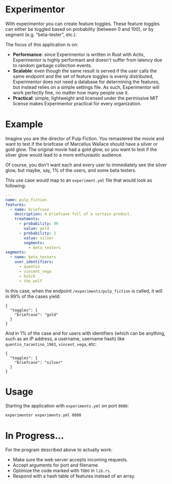 # Experimentor
With experimentor you can create feature toggles. These feature toggles can either be toggled based on probability (between 0 and 100), or by segment (e.g. "beta-tester", etc.).

The focus of this application is on:

- **Performance**: since Experimentor is written in Rust with Actix, Experimentor is highly performant and doesn't suffer from latency due to random garbage collection events.
- **Scalable**: even though the same result is served if the user calls the same endpoint and the set of feature toggles is evenly distributed, Experimentor does not need a database for determining the features, but instead relies on a simple settings file. As such, Experimentor will work perfectly fine, no matter how many people use it.
- **Practical**: simple, lightweight and licensed under the permissive MIT license makes Experimentor practical for every organization.

# Example
Imagine you are the director of Pulp Fiction. You remastered the movie and want to test if the briefcase of Marcellus Wallace should have a silver or gold glow. The original movie had a gold glow, so you want to test if the silver glow would lead to a more enthusiastic audience.

Of course, you don't want each and every user to immediately see the silver glow, but maybe, say, 1% of the users, and some beta testers.

This use case would map to an `experiment.yml` file that would look as following:

```yaml
---
name: pulp_fiction
features:
  - name: briefcase
    description: A briefcase full of a certain product.
    treatments:
      - probability: 99
        value: gold
      - probability: 1
        value: silver
        segments:
          - beta_testers
segments:
  - name: beta_testers
    user_identifiers:
      - quentin
      - vincent_vega
      - butch
      - the_wolf
```
In this case, when the endpoint `/experiments/pulp_fiction`
is called, it will in 99% of the cases yield:
```
{
  "toggles": {
    "briefcase": "gold"
  }
}
```
And in 1% of the case and for users with identifiers (which can be anything, such as an IP address, a username, username hash) like `quentin_tarantino_1963`, `vincent_vega`, etc:
```
{
  "toggles": {
    "briefcase": "silver"
  }
}
```

# Usage
Starting the application with `experiments.yml` on port `8080`:
```
experimentor experiments.yml 8080
```

# In Progress...
For the program described above to actually work:
- Make sure the web server accepts incoming requests.
- Accept arguments for port and filename.
- Optimize the code marked with `TODO` in `lib.rs`.
- Respond with a hash table of features instead of an array.